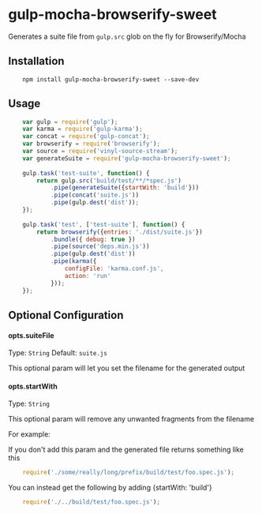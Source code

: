 # gulp-mocha-browserify-sweet

Generates a suite file from `gulp.src` glob on the fly for Browserify/Mocha

## Installation

```shell
    npm install gulp-mocha-browserify-sweet --save-dev
```

## Usage

```javascript
    var gulp = require('gulp');
    var karma = require('gulp-karma');
    var concat = require('gulp-concat');
    var browserify = require('browserify');
    var source = require('vinyl-source-stream');
    var generateSuite = require('gulp-mocha-browserify-sweet');
    
    gulp.task('test-suite', function() {
        return gulp.src('build/test/**/*spec.js')
            .pipe(generateSuite({startWith: 'build'}))
            .pipe(concat('suite.js'))
            .pipe(gulp.dest('dist'));
    });
    
    gulp.task('test', ['test-suite'], function() {
        return browserify({entries: './dist/suite.js'})
            .bundle({ debug: true })
            .pipe(source('deps.min.js'))
            .pipe(gulp.dest('dist'))
            .pipe(karma({
                configFile: 'karma.conf.js',
                action: 'run'
            }));
    });
```

## Optional Configuration

#### opts.suiteFile
Type: `String`
Default: `suite.js`

This optional param will let you set the filename for the generated output

#### opts.startWith
Type: `String`

This optional param will remove any unwanted fragments from the filename

For example:

If you don't add this param and the generated file returns something like this

```javascript
    require('./some/really/long/prefix/build/test/foo.spec.js');
```

You can instead get the following by adding {startWith: 'build'}

```javascript
    require('./../build/test/foo.spec.js');
```
